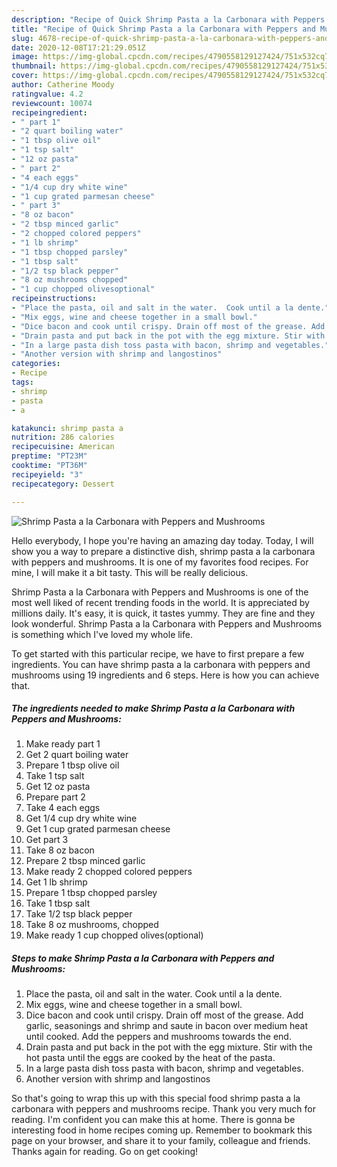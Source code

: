 ```yaml
---
description: "Recipe of Quick Shrimp Pasta a la Carbonara with Peppers and Mushrooms"
title: "Recipe of Quick Shrimp Pasta a la Carbonara with Peppers and Mushrooms"
slug: 4678-recipe-of-quick-shrimp-pasta-a-la-carbonara-with-peppers-and-mushrooms
date: 2020-12-08T17:21:29.051Z
image: https://img-global.cpcdn.com/recipes/4790558129127424/751x532cq70/shrimp-pasta-a-la-carbonara-with-peppers-and-mushrooms-recipe-main-photo.jpg
thumbnail: https://img-global.cpcdn.com/recipes/4790558129127424/751x532cq70/shrimp-pasta-a-la-carbonara-with-peppers-and-mushrooms-recipe-main-photo.jpg
cover: https://img-global.cpcdn.com/recipes/4790558129127424/751x532cq70/shrimp-pasta-a-la-carbonara-with-peppers-and-mushrooms-recipe-main-photo.jpg
author: Catherine Moody
ratingvalue: 4.2
reviewcount: 10074
recipeingredient:
- " part 1"
- "2 quart boiling water"
- "1 tbsp olive oil"
- "1 tsp salt"
- "12 oz pasta"
- " part 2"
- "4 each eggs"
- "1/4 cup dry white wine"
- "1 cup grated parmesan cheese"
- " part 3"
- "8 oz bacon"
- "2 tbsp minced garlic"
- "2 chopped colored peppers"
- "1 lb shrimp"
- "1 tbsp chopped parsley"
- "1 tbsp salt"
- "1/2 tsp black pepper"
- "8 oz mushrooms chopped"
- "1 cup chopped olivesoptional"
recipeinstructions:
- "Place the pasta, oil and salt in the water.  Cook until a la dente."
- "Mix eggs, wine and cheese together in a small bowl."
- "Dice bacon and cook until crispy. Drain off most of the grease. Add garlic, seasonings and shrimp and saute in bacon over medium heat until cooked. Add the peppers and  mushrooms towards the end."
- "Drain pasta and put back in the pot with the egg mixture. Stir with the hot pasta until the eggs are cooked by the heat of the pasta."
- "In a large pasta dish toss pasta with bacon, shrimp and vegetables."
- "Another version with shrimp and langostinos"
categories:
- Recipe
tags:
- shrimp
- pasta
- a

katakunci: shrimp pasta a 
nutrition: 286 calories
recipecuisine: American
preptime: "PT23M"
cooktime: "PT36M"
recipeyield: "3"
recipecategory: Dessert

---
```



![Shrimp Pasta a la Carbonara with Peppers and Mushrooms](https://img-global.cpcdn.com/recipes/4790558129127424/751x532cq70/shrimp-pasta-a-la-carbonara-with-peppers-and-mushrooms-recipe-main-photo.jpg)

Hello everybody, I hope you're having an amazing day today. Today, I will show you a way to prepare a distinctive dish, shrimp pasta a la carbonara with peppers and mushrooms. It is one of my favorites food recipes. For mine, I will make it a bit tasty. This will be really delicious.

Shrimp Pasta a la Carbonara with Peppers and Mushrooms is one of the most well liked of recent trending foods in the world. It is appreciated by millions daily. It's easy, it is quick, it tastes yummy. They are fine and they look wonderful. Shrimp Pasta a la Carbonara with Peppers and Mushrooms is something which I've loved my whole life.




To get started with this particular recipe, we have to first prepare a few ingredients. You can have shrimp pasta a la carbonara with peppers and mushrooms using 19 ingredients and 6 steps. Here is how you can achieve that.

<!--inarticleads1-->

##### The ingredients needed to make Shrimp Pasta a la Carbonara with Peppers and Mushrooms:

1. Make ready  part 1
1. Get 2 quart boiling water
1. Prepare 1 tbsp olive oil
1. Take 1 tsp salt
1. Get 12 oz pasta
1. Prepare  part 2
1. Take 4 each eggs
1. Get 1/4 cup dry white wine
1. Get 1 cup grated parmesan cheese
1. Get  part 3
1. Take 8 oz bacon
1. Prepare 2 tbsp minced garlic
1. Make ready 2 chopped colored peppers
1. Get 1 lb shrimp
1. Prepare 1 tbsp chopped parsley
1. Take 1 tbsp salt
1. Take 1/2 tsp black pepper
1. Take 8 oz mushrooms, chopped
1. Make ready 1 cup chopped olives(optional)




<!--inarticleads2-->

##### Steps to make Shrimp Pasta a la Carbonara with Peppers and Mushrooms:

1. Place the pasta, oil and salt in the water.  Cook until a la dente.
1. Mix eggs, wine and cheese together in a small bowl.
1. Dice bacon and cook until crispy. Drain off most of the grease. Add garlic, seasonings and shrimp and saute in bacon over medium heat until cooked. Add the peppers and  mushrooms towards the end.
1. Drain pasta and put back in the pot with the egg mixture. Stir with the hot pasta until the eggs are cooked by the heat of the pasta.
1. In a large pasta dish toss pasta with bacon, shrimp and vegetables.
1. Another version with shrimp and langostinos




So that's going to wrap this up with this special food shrimp pasta a la carbonara with peppers and mushrooms recipe. Thank you very much for reading. I'm confident you can make this at home. There is gonna be interesting food in home recipes coming up. Remember to bookmark this page on your browser, and share it to your family, colleague and friends. Thanks again for reading. Go on get cooking!
